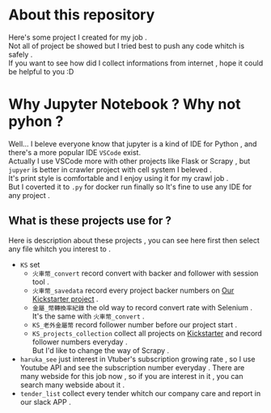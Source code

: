 # About this repository
Here's some project I created for my job .  
Not all of project be showed but I tried best to push any code whitch is safely .  
If you want to see how did I collect informations from internet , hope it could be helpful to you :D


# Why Jupyter Notebook ? Why not pyhon ?
Well... I beleve everyone know that jupyter is a kind of IDE for Python , and there's a more popular IDE `VSCode` exist.  
Actually I use VSCode more with other projects like Flask or Scrapy , but `jupyer` is better in crawler project with cell system I beleved .  
It's print style is comfortable and I enjoy using it for my crawl job .  
But I coverted it to `.py` for docker run finally so It's fine to use any IDE for any project .


## What is these projects use for ?
Here is description about these projects , you can see here first then select any file whitch you interest to .  
* `KS` set
    * `火車幣_convert` record convert with backer and follower with session tool .
    * `火車幣_savedata` record every project backer numbers on [Our Kickstarter project](https://www.kickstarter.com/projects/moaideas/steel-n-steam-hexagonal-metal-coins-for-train-games) .
    * `金屬_幣轉換率紀錄` the old way to record convert rate with Selenium .
    It's the same with `火車幣_convert` .
    * `KS_老外金屬幣` record follower number before our project start .
    * `KS_projects_collection` collect all projects on [Kickstarter](https://www.kickstarter.com/) and record follower numbers everyday .  
    But I'd like to change the way of Scrapy .
* `haruka_see` just interest in Vtuber's subscription growing rate , so I use Youtube API and see the subscription number everyday .
There are many webside for this job now , so if you are interest in it , you can search many webside about it .  
* `tender_list` collect every tender whitch our company care and report in our slack APP .